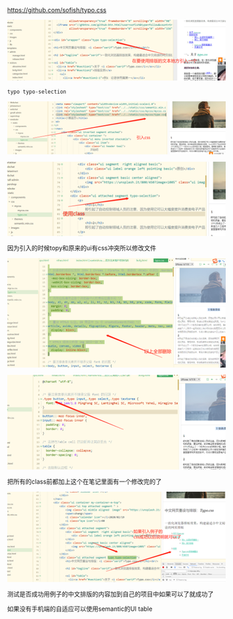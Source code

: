 https://github.com/sofish/typo.css

![](./18.png)

```css
typo typo-selection
```

![](./19.png)

![](./20.png)

因为引入的时候topy和原来的ui有css冲突所以修改文件



![](./21.png)

![](./22.png)

把所有的class前都加上这个在笔记里面有一个修改完的了

![](./23.png)

测试是否成功用例子的中文排版的内容加到自己的项目中如果可以了就成功了

如果没有手机端的自适应可以使用semantic的UI table